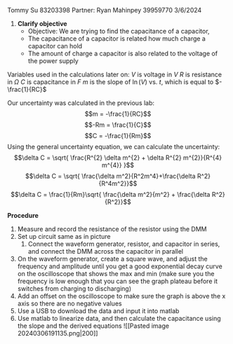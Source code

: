 Tommy Su 83203398
Partner: Ryan Mahinpey 39959770
3/6/2024

1. **Clarify objective**
	- Objective: We are trying to find the capacitance of a capacitor,
	- The capacitance of a capacitor is related how much charge a capacitor can hold
	- The amount of charge a capacitor is also related to the voltage of the power supply

Variables used in the calculations later on:
$V$ is voltage in $V$
$R$ is resistance in $\Omega$
$C$ is capacitance in $F$
$m$ is the slope of $\ln(V) \text{ vs. } t$, which is equal to $-\frac{1}{RC}$

Our uncertainty was calculated in the previous lab:
$$m = -\frac{1}{RC}$$
$$-Rm = \frac{1}{C}$$
$$C = -\frac{1}{Rm}$$
Using the general uncertainty equation, we can calculate the uncertainty:
$$\delta C = \sqrt{ \frac{R^{2} \delta m^{2} + \delta R^{2} m^{2}}{R^{4} m^{4}} }$$
$$\delta C = \sqrt{ \frac{\delta m^2}{R^2m^4}+\frac{\delta R^2}{R^4m^2}}$$
$$\delta C = \frac{1}{Rm}\sqrt{ \frac{\delta m^2}{m^2} + \frac{\delta R^2}{R^2}}$$



**Procedure**
1. Measure and record the resistance of the resistor using the DMM
2. Set up circuit same as in picture
	1. Connect the waveform generator, resistor, and capacitor in series, and connect the DMM across the capacitor in parallel
3. On the waveform generator, create a square wave, and adjust the frequency and amplitude until you get a good exponential decay curve on the oscilloscope that shows the max and min (make sure you the frequency is low enough that you can see the graph plateau before it switches from charging to discharging)
4. Add an offset on the oscilloscope to make sure the graph is above the x axis so there are no negative values
5. Use a USB to download the data and input it into matlab
6. Use matlab to linearize data, and then calculate the capacitance using the slope and the derived equations
![[Pasted image 20240306191135.png|200]]
